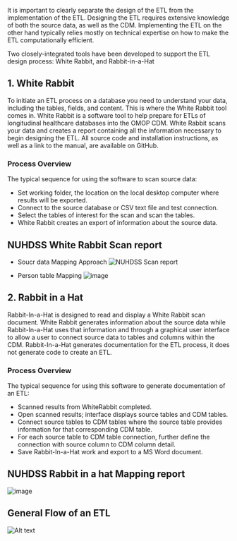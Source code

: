 It is important to clearly separate the design of the ETL from the implementation of the ETL. Designing the ETL requires extensive knowledge of both the source data,
as well as the CDM. Implementing the ETL on the other hand typically relies mostly on technical expertise on how to make the ETL computationally efficient. 

Two closely-integrated tools have been developed to support the ETL design process: White Rabbit, and Rabbit-in-a-Hat
## 1. White Rabbit

To initiate an ETL process on a database you need to understand your data, including the tables, fields, and content.
This is where the White Rabbit tool comes in. White Rabbit is a software tool to help prepare for ETLs of longitudinal healthcare databases into the OMOP CDM.
White Rabbit scans your data and creates a report containing all the information necessary to begin designing the ETL.
All source code and installation instructions, as well as a link to the manual, are available on GitHub.
### Process Overview
The typical sequence for using the software to scan source data:
 - Set working folder, the location on the local desktop computer where results will be exported.
 - Connect to the source database or CSV text file and test connection.
 - Select the tables of interest for the scan and scan the tables.
 - White Rabbit creates an export of information about the source data.

## NUHDSS White Rabbit Scan report 
- Soucr data Mapping Approach
![NUHDSS Scan report](https://github.com/Chebet254/Images-/blob/main/nuhdss%20scan%20report.png)

- Person table Mapping
  ![image](https://github.com/Chebet254/NUHDSS-Residence-VA-ETL-to-OMOP/assets/93149259/23f24cb3-58fe-407f-8c1e-a83a147b5eaa)

## 2. Rabbit in a Hat
   
Rabbit-In-a-Hat is designed to read and display a White Rabbit scan document. White Rabbit generates information about the source data
while Rabbit-In-a-Hat uses that information and through a graphical user interface to allow a user to connect source data to tables and columns within the CDM.
Rabbit-In-a-Hat generates documentation for the ETL process, it does not generate code to create an ETL.
### Process Overview
The typical sequence for using this software to generate documentation of an ETL:
- Scanned results from WhiteRabbit completed.
- Open scanned results; interface displays source tables and CDM tables.
- Connect source tables to CDM tables where the source table provides information for that corresponding CDM table.
- For each source table to CDM table connection, further define the connection with source column to CDM column detail.
- Save Rabbit-In-a-Hat work and export to a MS Word document.
  
## NUHDSS Rabbit in a hat Mapping report 
![image](https://github.com/Chebet254/NUHDSS-Residence-VA-ETL-to-OMOP/assets/93149259/7564ec84-f11d-4f4a-8b6a-404d158ed9af)


## General Flow of an ETL
![Alt text](https://ohdsi.github.io/TheBookOfOhdsi/images/ExtractTransformLoad/flowOfEtl.png)
